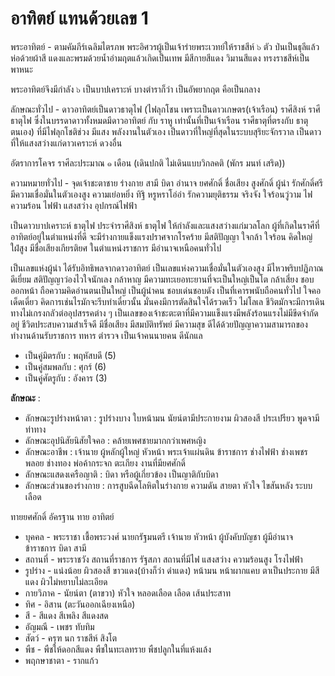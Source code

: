 # อาทิตย์ แทนด้วยเลข 1

พระอาทิตย์ - ตามคัมภีร์เฉลิมไตรภพ พระอิศวรผู้เป็นเจ้าร่ายพระเวทย์ให้ราชสีห์ ๖ ตัว ป่นเป็นธุลีแล้วห่อด้วยผ้าสี แดงและพรมด้วยนํ้าอำมฤตแล้วเกิดเป็นเทพ มีสีกายสีแดง วิมานสีแดง ทรงราชสีห์เป็นพาหนะ

พระอาทิตย์จึงมีกำลัง ๖  เป็นบาปเคราะห์ บางตำราก็ว่า เป็นอัพยากฤต คือเป็นกลาง

ลักษณะทั่วไป - ดาวอาทิตย์เป็นดาวธาตุไฟ (ไฟลุกโชน เพราะเป็นดาวเกษตร(เจ้าเรือน) ราศีสิงห์ ราศีธาตุไฟ ซึ่งในบรรดาดาวทั้งหมดมีดาวอาทิตย์ กับ ราหู เท่านั้นที่เป็นเจ้าเรือน ราศีธาตุที่ตรงกับ ธาตุตนเอง) ที่มีไฟลุกโชติช่วง มีแสง พลังงานในตัวเอง  เป็นดาวที่ใหญ่ที่สุดในระบบสุริยะจักรวาล เป็นดาวที่ให้แสงสว่างแก่ดาวเคราะห์ ดวงอื่น

อัตราการโคจร ราศีละประมาณ ๑ เดือน (เดินปกติ ไม่เดินแบบวิกลคติ (พักร มนท์ เสริด))

ความหมายทั่วไป - จุดเจ้าชะตาชาย ร่างกาย  สามี บิดา อำนาจ ยศศักดิ์ ชื่อเสียง สูงศักดิ์ ผู้นำ รักศักดิ์ศรี มีความเชื่อมั่นในตัวเองสูง ความเย่อหยิ่ง ทิฐิ หรูหราโอ่อ่า รักความยุติธรรม จริงจัง ใจร้อนวู่วาม  ไฟ ความร้อน ไฟฟ้า แสงสว่าง อุปกรณ์ไฟฟ้า

เป็นดาวบาปเคราะห์ ธาตุไฟ ประจำราศีสิงห์ ธาตุไฟ ให้กำลังและแสงสว่างแก่มวลโลก ผู้ที่เกิดในราศีที่อาทิตย์อยู่ในตำแหน่งที่ดี จะมีร่างกายแข็งแรงปราศจากโรคร้าย มีสติปัญญา ใจกล้า ใจร้อน คิดใหญ่ใฝ่สูง มีชื่อเสียงเกียรติยศ ในตำแหน่งราชการ มีอำนาจเหนือคนทั่วไป

เป็นเลขแห่งผู้นำ ได้รับอิทธิพลจากดาวอาทิตย์ เป็นเลขแห่งความเชื่อมั่นในตัวเองสูง มีไหวพริบปฏิภาณดีเยี่ยม สติปัญญาว่องไวใจนักเลง กล้าหาญ มีความทะเยอทะยานที่จะเป็นใหญ่เป็นโต กล้าเสี่ยง ชอบออกหน้า ถือความคิดอ่านตนเป็นใหญ่ เป็นผู้นำคน ชอบเด่นชอบดัง เป็นที่เคารพนับถือคนทั่วไป ใจคอเด็ดเดี่ยว คิดการเช่นไรมักจะรีบทำเดี๋ยวนั้น มั่นคงมีการตัดสินใจได้รวดเร็ว ไม่โลเล ชีวิตมักจะมีการเดินทางไม่เกรงกลัวต่ออุปสรรคต่าง ๆ เป็นเลขของเจ้าชะตะตาที่มีความแข็งแรงมีพลังร้อนแรงไม่มีขีดจำกัดอยู่ ชีวิตประสบความสำเร็จดี มีชื่อเสียง มีสมบัติทรัพย์ มีความสุข ดีได้ด้วยปัญญาความสามารถของ ทำงานด้านรับราชการ ทหาร ตำรวจ เป็นเจ้าคนนายคน ดีนักแล

- เป็นคู่มิตรกับ : พฤหัสบดี (5)
- เป็นคู่สมพลกับ : ศุกร์ (6)
- เป็นคู่ศัตรูกับ : อังคาร (3)

**ลักษณะ** :

- ลักษณะรูปร่างหน้าตา : รูปร่างบาง ใบหน้ามน นัยน์ตามีประกายงาม ผิวสองสี ประเปรียว พูดจามีท่าทาง
- ลักษณะอุปนิสัยนิสัยใจคอ : คล้ายเพศชายมากกว่าเพศหญิง
- ลักษณะอาชีพ : เจ้านาย ผู้หลักผู้ใหญ่ หัวหน้า พระเจ้าแผ่นดิน ข้าราชการ ช่างไฟฟ้า ช่างเพชรพลอย ช่างทอง พ่อค้ากระจก ตะเกียง งานที่มียศศักดิ์
- ลักษณะแสดงเครือญาติ : บิดา หรือผู้เกี่ยวข้อง เป็นญาติกับบิดา
- ลักษณะส่วนของร่างกาย : การสูบฉีดโลหิตในร่างกาย ความดัน สายตา หัวใจ ไขสันหลัง ระบบเลือด

ทายยศศักดิ์ อัครฐาน ทาย อาทิตย์

- บุคคล - พระราชา เชื้อพระวงศ์ นายกรัฐมนตรี เจ้านาย หัวหน้า ผู้บังคับบัญชา ผู้มีอำนาจ ข้าราชการ บิดา สามี
- สถานที่ - พระราชวัง สถานที่ราชการ รัฐสภา สถานที่มีไฟ แสงสว่าง ความร้อนสูง โรงไฟฟ้า
- รูปร่าง - แน่งน้อย ผิวสองสี ขาวแดง(บ้างก็ว่า ดำแดง) หน้ามน หน้าผากแคบ ตาเป็นประกาย มีสีแดง ผิวไม่หยาบไม่ละเอียด
- กายวิภาค - นัยน์ตา (ตาขวา) หัวใจ หลอดเลือด เลือด เส้นประสาท
- ทิศ -  อิสาน (ตะวันออกเฉียงเหนือ)
- สี - สีแดง สีเพลิง สีแดงสด
- อัญมณี - เพชร ทับทิม
- สัตว์ - ครุฑ นก ราชสีห์ สิงโต
- พืช - พืชให้ดอกสีแดง พืชในทะเลทราย พืชปลูกในที่แห้งแล้ง
- พฤกษาชาตา - รากแก้ว
